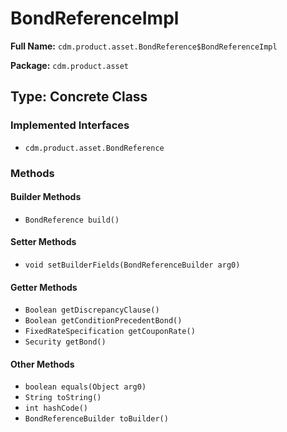 # BondReferenceImpl

**Full Name:** `cdm.product.asset.BondReference$BondReferenceImpl`

**Package:** `cdm.product.asset`

## Type: Concrete Class

### Implemented Interfaces

- `cdm.product.asset.BondReference`

### Methods

#### Builder Methods

- `BondReference build()`

#### Setter Methods

- `void setBuilderFields(BondReferenceBuilder arg0)`

#### Getter Methods

- `Boolean getDiscrepancyClause()`
- `Boolean getConditionPrecedentBond()`
- `FixedRateSpecification getCouponRate()`
- `Security getBond()`

#### Other Methods

- `boolean equals(Object arg0)`
- `String toString()`
- `int hashCode()`
- `BondReferenceBuilder toBuilder()`

